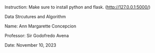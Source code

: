 Instruction: Make sure to install python and flask. (http://127.0.0.1:5000/)

Data Strcutures and Algorithm

Name: Ann Margarette Concepcion

Professor: Sir Godofredo Avena

Date: November 10, 2023
